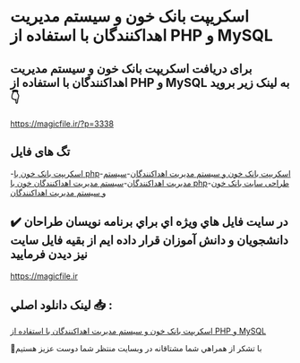 # اسکریپت بانک خون و سیستم مدیریت اهداکنندگان با استفاده از PHP و MySQL

## برای دریافت اسکریپت بانک خون و سیستم مدیریت اهداکنندگان با استفاده از PHP و MySQL به لینک زیر بروید 👇

https://magicfile.ir/?p=3338

## تگ های فایل

-[اسکریپت بانک خون با php](https://magicfile.ir/product/%d8%a7%d8%b3%da%a9%d8%b1%db%8c%d9%be%d8%aa%d8%a8%d8%a7%d9%86%da%a9-%d8%ae%d9%88%d9%86-%d9%88-%d8%b3%db%8c%d8%b3%d8%aa%d9%85-%d9%85%d8%af%db%8c%d8%b1%db%8c%d8%aa-%d8%a7%d9%87%d8%af%d8%a7%da%a9%d9%86%d9%86%d8%af%da%af%d8%a7%d9%86php-mysql/)-[اسکریپت بانک خون و سیستم مدیریت اهداکنندگان](https://magicfile.ir/product/%d8%a7%d8%b3%da%a9%d8%b1%db%8c%d9%be%d8%aa%d8%a8%d8%a7%d9%86%da%a9-%d8%ae%d9%88%d9%86-%d9%88-%d8%b3%db%8c%d8%b3%d8%aa%d9%85-%d9%85%d8%af%db%8c%d8%b1%db%8c%d8%aa-%d8%a7%d9%87%d8%af%d8%a7%da%a9%d9%86%d9%86%d8%af%da%af%d8%a7%d9%86php-mysql/)-[سیستم مدیریت اهداکنندگان](https://magicfile.ir/product/%d8%a7%d8%b3%da%a9%d8%b1%db%8c%d9%be%d8%aa%d8%a8%d8%a7%d9%86%da%a9-%d8%ae%d9%88%d9%86-%d9%88-%d8%b3%db%8c%d8%b3%d8%aa%d9%85-%d9%85%d8%af%db%8c%d8%b1%db%8c%d8%aa-%d8%a7%d9%87%d8%af%d8%a7%da%a9%d9%86%d9%86%d8%af%da%af%d8%a7%d9%86php-mysql/)-[سیستم مدیریت اهداکنندگان خون با php](https://magicfile.ir/product/%d8%a7%d8%b3%da%a9%d8%b1%db%8c%d9%be%d8%aa%d8%a8%d8%a7%d9%86%da%a9-%d8%ae%d9%88%d9%86-%d9%88-%d8%b3%db%8c%d8%b3%d8%aa%d9%85-%d9%85%d8%af%db%8c%d8%b1%db%8c%d8%aa-%d8%a7%d9%87%d8%af%d8%a7%da%a9%d9%86%d9%86%d8%af%da%af%d8%a7%d9%86php-mysql/)-[طراحی سایت بانک خون و سیستم مدیریت اهداکنندگان](https://magicfile.ir/product/%d8%a7%d8%b3%da%a9%d8%b1%db%8c%d9%be%d8%aa%d8%a8%d8%a7%d9%86%da%a9-%d8%ae%d9%88%d9%86-%d9%88-%d8%b3%db%8c%d8%b3%d8%aa%d9%85-%d9%85%d8%af%db%8c%d8%b1%db%8c%d8%aa-%d8%a7%d9%87%d8%af%d8%a7%da%a9%d9%86%d9%86%d8%af%da%af%d8%a7%d9%86php-mysql/)

## ✔️ در سايت فايل هاي ويژه اي براي برنامه نويسان طراحان دانشجويان و دانش آموزان قرار داده ايم از بقيه فايل سايت نيز ديدن فرماييد

https://magicfile.ir


## لينک دانلود اصلي 📥 :

[اسکریپت بانک خون و سیستم مدیریت اهداکنندگان با استفاده از PHP و MySQL](https://magicfile.ir/product/%d8%a7%d8%b3%da%a9%d8%b1%db%8c%d9%be%d8%aa%d8%a8%d8%a7%d9%86%da%a9-%d8%ae%d9%88%d9%86-%d9%88-%d8%b3%db%8c%d8%b3%d8%aa%d9%85-%d9%85%d8%af%db%8c%d8%b1%db%8c%d8%aa-%d8%a7%d9%87%d8%af%d8%a7%da%a9%d9%86%d9%86%d8%af%da%af%d8%a7%d9%86php-mysql/) 


🙏با تشکر از همراهي شما مشتاقانه در وبسایت منتظر شما دوست عزیز هستیم

